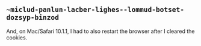 ## `~miclud-panlun-lacber-lighes--lommud-botset-dozsyp-binzod`
And, on Mac/Safari 10.1.1, I had to also restart the browser after I cleared the cookies.